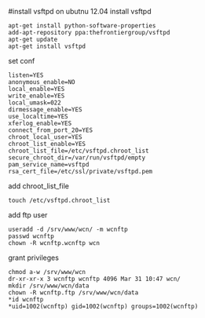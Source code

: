 #install vsftpd on ubutnu 12.04
install vsftpd

    apt-get install python-software-properties
    add-apt-repository ppa:thefrontiergroup/vsftpd
    apt-get update
    apt-get install vsftpd

set conf

    listen=YES
    anonymous_enable=NO
    local_enable=YES
    write_enable=YES
    local_umask=022
    dirmessage_enable=YES
    use_localtime=YES
    xferlog_enable=YES
    connect_from_port_20=YES
    chroot_local_user=YES
    chroot_list_enable=YES
    chroot_list_file=/etc/vsftpd.chroot_list
    secure_chroot_dir=/var/run/vsftpd/empty
    pam_service_name=vsftpd
    rsa_cert_file=/etc/ssl/private/vsftpd.pem

add chroot_list_file

    touch /etc/vsftpd.chroot_list

add ftp user

    useradd -d /srv/www/wcn/ -m wcnftp
    passwd wcnftp
    chown -R wcnftp.wcnftp wcn

grant privileges

    chmod a-w /srv/www/wcn
    dr-xr-xr-x 3 wcnftp wcnftp 4096 Mar 31 10:47 wcn/
    mkdir /srv/www/wcn/data
    chown -R wcnftp.ftp /srv/www/wcn/data
    *id wcnftp 
    *uid=1002(wcnftp) gid=1002(wcnftp) groups=1002(wcnftp)
